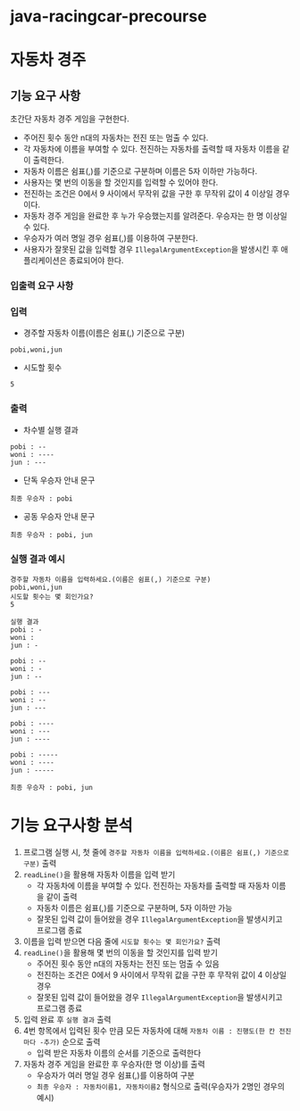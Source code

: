 # java-racingcar-precourse
# 자동차 경주
## **기능 요구 사항**
초간단 자동차 경주 게임을 구현한다.
- 주어진 횟수 동안 n대의 자동차는 전진 또는 멈출 수 있다.
- 각 자동차에 이름을 부여할 수 있다. 전진하는 자동차를 출력할 때 자동차 이름을 같이 출력한다.
- 자동차 이름은 쉼표(,)를 기준으로 구분하며 이름은 5자 이하만 가능하다.
- 사용자는 몇 번의 이동을 할 것인지를 입력할 수 있어야 한다.
- 전진하는 조건은 0에서 9 사이에서 무작위 값을 구한 후 무작위 값이 4 이상일 경우이다.
- 자동차 경주 게임을 완료한 후 누가 우승했는지를 알려준다. 우승자는 한 명 이상일 수 있다.
- 우승자가 여러 명일 경우 쉼표(,)를 이용하여 구분한다.
- 사용자가 잘못된 값을 입력할 경우 `IllegalArgumentException`을 발생시킨 후 애플리케이션은 종료되어야 한다.
### **입출력 요구 사항**
### **입력**
- 경주할 자동차 이름(이름은 쉼표(,) 기준으로 구분)

```
pobi,woni,jun

```

- 시도할 횟수

```
5

```

### **출력**

- 차수별 실행 결과

```
pobi : --
woni : ----
jun : ---

```

- 단독 우승자 안내 문구

```
최종 우승자 : pobi

```

- 공동 우승자 안내 문구

```
최종 우승자 : pobi, jun

```

### **실행 결과 예시**

```
경주할 자동차 이름을 입력하세요.(이름은 쉼표(,) 기준으로 구분)
pobi,woni,jun
시도할 횟수는 몇 회인가요?
5

실행 결과
pobi : -
woni :
jun : -

pobi : --
woni : -
jun : --

pobi : ---
woni : --
jun : ---

pobi : ----
woni : ---
jun : ----

pobi : -----
woni : ----
jun : -----

최종 우승자 : pobi, jun

```
# 기능 요구사항 분석
1. 프로그램 실행 시, 첫 줄에 `경주할 자동차 이름을 입력하세요.(이름은 쉼표(,) 기준으로 구분)` 출력
2. `readLine()`을 활용해 자동차 이름을 입력 받기
    - 각 자동차에 이름을 부여할 수 있다. 전진하는 자동차를 출력할 때 자동차 이름을 같이 출력
    - 자동차 이름은 쉼표(,)를 기준으로 구분하며, 5자 이하만 가능
    - 잘못된 입력 값이 들어왔을 경우 `IllegalArgumentException`을 발생시키고 프로그램 종료
3. 이름을 입력 받으면 다음 줄에 `시도할 횟수는 몇 회인가요?` 출력
4. `readLine()`을 활용해 몇 번의 이동을 할 것인지를 입력 받기
    - 주어진 횟수 동안 n대의 자동차는 전진 또는 멈출 수 있음
    - 전진하는 조건은 0에서 9 사이에서 무작위 값을 구한 후 무작위 값이 4 이상일 경우
    - 잘못된 입력 값이 들어왔을 경우 `IllegalArgumentException`을 발생시키고 프로그램 종료
5. 입력 완료 후 `실행 결과` 출력
6. 4번 항목에서 입력된 횟수 만큼 모든 자동차에 대해 `자동차 이름 : 진행도(한 칸 전진 마다 -추가)` 순으로 출력
    - 입력 받은 자동차 이름의 순서를 기준으로 출력한다
7. 자동차 경주 게임을 완료한 후 우승자(한 명 이상)를 출력
    - 우승자가 여러 명일 경우 쉼표(,)를 이용하여 구분
    - `최종 우승자 : 자동차이름1, 자동차이름2` 형식으로 출력(우승자가 2명인 경우의 예시)
